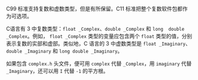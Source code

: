 C99 标准支持复数和虚数类型，但是有所保留。C11 标准把整个复数软件包都作为可选项。

C语言有 3 中复数类型：`float _Complex`、`double _Complex` 和 `long  double _Complex`。例如， `float _Complex` 类型的变量应包含两个 `float` 类型的值，分别表示复数的实部和虚部。类似地，C 语言的 3 中虚数类型是 `float _Imaginary`、`double _Imaginary` 和 `long double _Imaginary`。

如果包含 `complex.h` 头文件，便可用 `complex` 代替 `_Complex`，用 `imaginary` 代替 `_Imaginary`，还可以用 `I` 代替 `-1` 的平方根。

